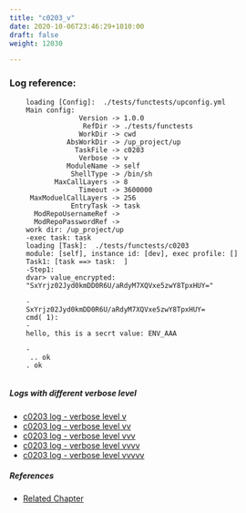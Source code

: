```yaml
---
title: "c0203_v"
date: 2020-10-06T23:46:29+1010:00
draft: false
weight: 12030

---
```


### Log reference: <no value>

```
    loading [Config]:  ./tests/functests/upconfig.yml
    Main config:
                 Version -> 1.0.0
                  RefDir -> ./tests/functests
                 WorkDir -> cwd
              AbsWorkDir -> /up_project/up
                TaskFile -> c0203
                 Verbose -> v
              ModuleName -> self
               ShellType -> /bin/sh
           MaxCallLayers -> 8
                 Timeout -> 3600000
     MaxModuelCallLayers -> 256
               EntryTask -> task
      ModRepoUsernameRef -> 
      ModRepoPasswordRef -> 
    work dir: /up_project/up
    -exec task: task
    loading [Task]:  ./tests/functests/c0203
    module: [self], instance id: [dev], exec profile: []
    Task1: [task ==> task:  ]
    -Step1:
    dvar> value_encrypted:
    "SxYrjz02Jyd0kmDD0R6U/aRdyM7XQVxe5zwY8TpxHUY="
    
    -
    SxYrjz02Jyd0kmDD0R6U/aRdyM7XQVxe5zwY8TpxHUY=
    cmd( 1):
    -
    hello, this is a secrt value: ENV_AAA
    
    -
     .. ok
    . ok
    
```

##### Logs with different verbose level
* [c0203 log - verbose level v](../../logs/c0203_v)
* [c0203 log - verbose level vv](../../logs/c0203_vv)
* [c0203 log - verbose level vvv](../../logs/c0203_vvv)
* [c0203 log - verbose level vvvv](../../logs/c0203_vvvv)
* [c0203 log - verbose level vvvvv](../../logs/c0203_vvvvv)

##### References
* [Related Chapter](../../security/c0203)
